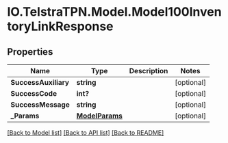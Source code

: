 # IO.TelstraTPN.Model.Model100InventoryLinkResponse
## Properties

Name | Type | Description | Notes
------------ | ------------- | ------------- | -------------
**SuccessAuxiliary** | **string** |  | [optional] 
**SuccessCode** | **int?** |  | [optional] 
**SuccessMessage** | **string** |  | [optional] 
**_Params** | [**ModelParams**](ModelParams.md) |  | [optional] 

[[Back to Model list]](../README.md#documentation-for-models) [[Back to API list]](../README.md#documentation-for-api-endpoints) [[Back to README]](../README.md)

